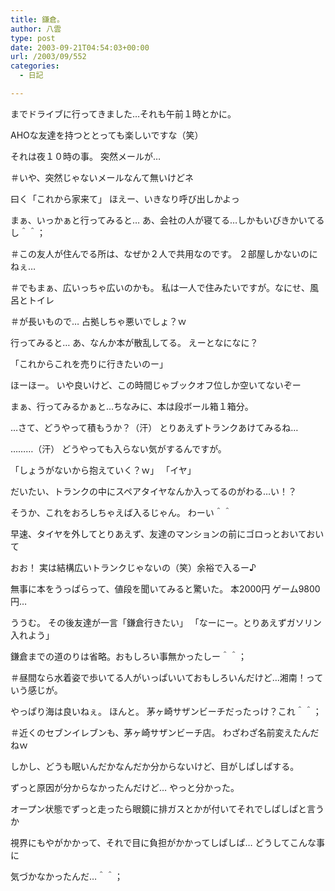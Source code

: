 ```yaml
---
title: 鎌倉。
author: 八雲
type: post
date: 2003-09-21T04:54:03+00:00
url: /2003/09/552
categories:
  - 日記

---
```

までドライブに行ってきました…それも午前１時とかに。
  
AHOな友達を持つととっても楽しいですな（笑）
  
それは夜１０時の事。 突然メールが…
  
＃いや、突然じゃないメールなんて無いけどネ
  
曰く「これから家来て」 ほえー、いきなり呼び出しかよっ
  
まぁ、いっかぁと行ってみると… あ、会社の人が寝てる…しかもいびきかいてるし＾＾；
  
＃この友人が住んでる所は、なぜか２人で共用なのです。 ２部屋しかないのにねぇ…
  
＃でもまぁ、広いっちゃ広いのかも。 私は一人で住みたいですが。なにせ、風呂とトイレ
  
＃が長いもので… 占拠しちゃ悪いでしょ？ｗ
  
行ってみると… あ、なんか本が散乱してる。 えーとなになに？
  
「これからこれを売りに行きたいのー」
  
ほーほー。 いや良いけど、この時間じゃブックオフ位しか空いてないぞー
  
まぁ、行ってみるかぁと…ちなみに、本は段ボール箱１箱分。
  
…さて、どうやって積もうか？（汗） とりあえずトランクあけてみるね…
  
………（汗） どうやっても入らない気がするんですが。
  
「しょうがないから抱えていく？ｗ」 「イヤ」
  
だいたい、トランクの中にスペアタイヤなんか入ってるのがわる…い！？
  
そうか、これをおろしちゃえば入るじゃん。 わーい＾＾
  
早速、タイヤを外してとりあえず、友達のマンションの前にゴロっとおいておいて
  
おお！ 実は結構広いトランクじゃないの（笑）余裕で入るー♪
  
無事に本をうっぱらって、値段を聞いてみると驚いた。 本2000円 ゲーム9800円…
  
ううむ。 その後友達が一言「鎌倉行きたい」 「なーにー。とりあえずガソリン入れよう」
  
鎌倉までの道のりは省略。おもしろい事無かったしー＾＾；
  
＃昼間なら水着姿で歩いてる人がいっぱいいておもしろいんだけど…湘南！っていう感じが。
  
やっぱり海は良いねぇ。 ほんと。 茅ヶ崎サザンビーチだったっけ？これ＾＾；
  
＃近くのセブンイレブンも、茅ヶ崎サザンビーチ店。 わざわざ名前変えたんだねｗ
  
しかし、どうも眠いんだかなんだか分からないけど、目がしぱしぱする。
  
ずっと原因が分からなかったんだけど… やっと分かった。
  
オープン状態でずっと走ったら眼鏡に排ガスとかが付いてそれでしぱしぱと言うか
  
視界にもやがかかって、それで目に負担がかかってしぱしぱ… どうしてこんな事に
  
気づかなかったんだ…＾＾；